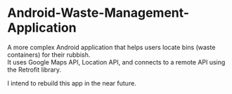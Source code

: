 # Android-Waste-Management-Application
A more complex Android application that helps users locate bins (waste containers) for their rubbish.  
It uses Google Maps API, Location API, and connects to a remote API using the Retrofit library.

I intend to rebuild this app in the near future.
